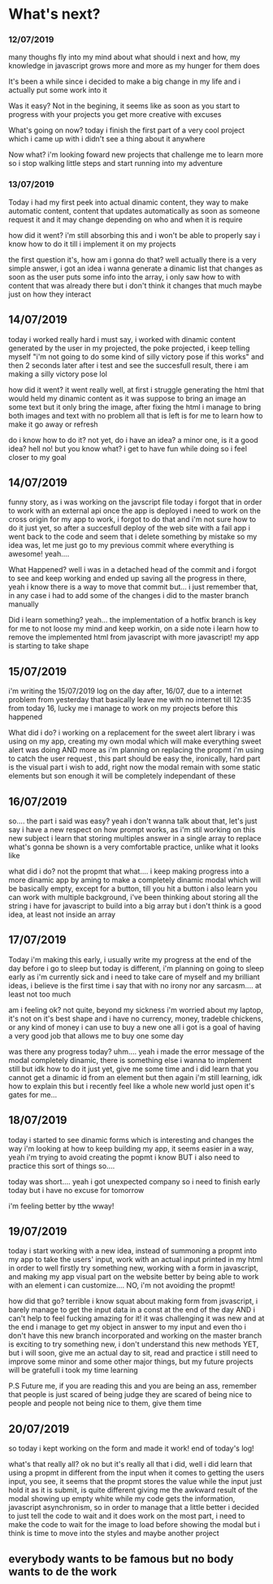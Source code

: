 # What's next? #
### 12/07/2019 ###
many thoughs fly into my mind about what should i next and how, my knowledge in javascript grows more and more as my hunger for them does

It's been a while since i decided to make a big change in my life and i actually put some work into it

Was it easy? 
Not in the begining, it seems like as soon as you start to progress with your projects you get more creative with excuses

What's going on now?
today i finish the first part of a very cool project which i came up with i didn't see a thing about it anywhere

Now what?
i'm looking foward new projects that challenge me to learn more so i stop walking little steps and start running into my adventure

### 13/07/2019 ###
Today i had my first peek into actual dinamic content, they way to make automatic content, content that updates automatically as soon as someone request it and it may change depending on who and when it is require

how did it went?
i'm still absorbing this and i won't be able to properly say i know how to do it till i implement it on my projects

the first question it's, how am i gonna do that?
well actually there is a very simple answer, i got an idea i wanna generate a dinamic list that changes as soon as the user puts some info into the array, i only saw how to with content that was already there but i don't think it changes that much maybe just on how they interact

## 14/07/2019 ##
today i worked really hard i must say, i worked with dinamic content generated by the user in my projected, the poke projected, i keep telling myself "i'm not going to do some kind of silly victory pose if this works" and then 2 seconds later after i test and see the succesfull result, there i am making a silly victory pose lol

how did it went?
it went really well, at first i struggle generating the html that would held my dinamic content as it was suppose to bring an image an some text but it only bring the image, after fixing the html i manage to bring both images and text with no problem all that is left is for me to learn how to make it go away or refresh

do i know how to do it? not yet, do i have an idea? a minor one, is it a good idea? hell no! but you know what? i get to have fun while doing so i feel closer to my goal

## 14/07/2019 ##
funny story, as i was working on the javscript file today i forgot that in order to work with an external api once the app is deployed i need to work on the cross origin for my app to work, i forgot to do that and i'm not sure how to do it just yet, so after a succesfull deploy of the web site with a fail app i went back to the code and seem that i delete something by mistake so my idea was, let me just go to my previous commit where everything is awesome! yeah....

What Happened?
well i was in a detached head of the commit and i forgot to see and keep working and ended up saving all the progress in there, yeah i know there is a way to move that commit but... i just remember that, in any case i had to add some of the changes i did to the master branch manually

Did i learn something?
yeah... the implementation of a hotfix branch is key for me to not loose my mind and keep workin, on a side note i learn how to remove the implemented html from javascript with more javascript! my app is starting to take shape

## 15/07/2019 ##
i'm writing the 15/07/2019 log on the day after, 16/07, due to a internet problem from yesterday that basically leave me with no internet till 12:35 from today 16, lucky me i manage to work on my projects before this happened

What did i do?
i working on a replacement for the sweet alert library i was using on my app, creating my own modal which will make everything sweet alert was doing AND more as i'm planning on replacing the propmt i'm using to catch the user request , this part should be easy the, ironically, hard part is the visual part i wish to add, right now the modal remain with some static elements but son enough it will be completely independant of these

## 16/07/2019 ##
so.... the part i said was easy? yeah i don't wanna talk about that, let's just say i have a new respect on how prompt works, as i'm stil working on this new subject i learn that storing multiples answer in a single array to replace what's gonna be shown is a very comfortable practice, unlike what it looks like

what did i do?
not the propmt that what.... i keep making progress into a more dinamic app by aming to make a completely dinamic modal which will be basically empty, except for a button, till you hit a button i also learn you can work with multiple background, i've been thinking about storing all the string i have for javascript to build into a big array but i don't think is a good idea, at least not inside an array

## 17/07/2019 ##
Today i'm making this early, i usually write my progress at the end of the day before i go to sleep but today is different, i'm planning on going to sleep early as i'm currently sick and i need to take care of myself and my brilliant ideas, i believe is the first time i say that with no irony nor any sarcasm.... at least not too much

am i feeling ok?
not quite, beyond my sickness i'm worried about my laptop, it's not on it's best shape and i have no currency, money, tradeble chickens, or any kind of money i can use to buy a new one all i got is a goal of having a very good job that allows me to buy one some day

was there any progress today?
uhm.... yeah i made the error message of the modal completely dinamic, there is something else i wanna to implement still but idk how to do it just yet, give me some time and i did learn that you cannot get a dinamic id from an element but then again i'm still learning, idk how to explain this but i recently feel like a whole new world just open it's gates for me...

## 18/07/2019 ##
today i started to see dinamic forms which is interesting and changes the way i'm looking at how to keep building my app, it seems easier in a way, yeah i'm trying to avoid creating the popmt i know BUT i also need to practice this sort of things so....

today was short....
yeah i got unexpected company so i need to finish early today but i have no excuse for tomorrow

i'm feeling better by tthe wway!

## 19/07/2019 ##
today i start working with a new idea, instead of summoning a propmt into my app to take the users' input, work with an actual input printed in my html in order to well firstly try something new, working with a form in javascript, and making my app visual part on the website better by being able to work with an element i can customize.... NO, i'm not avoiding the propmt!

how did that go?
terrible i know squat about making form from jsvascript, i barely manage to get the input data in a const at the end of the day AND i can't help to feel fucking amazing for it! it was challenging it was new and at the end i manage to get my object in answer to my input and even tho i don't have this new branch incorporated and working on the master branch is exciting to try something new, i don't understand this new methods YET, but i will soon, give me an actual day to sit, read and practice i still need to improve some minor and some other major things, but my future projects will be gratefull i took my time learning

P.S Future me, if you are reading this and you are being an ass, remember that people is just scared of being judge they are scared of being nice to people and people not being nice to them, give them time

## 20/07/2019 ##
so today i kept working on the form and made it work! end of today's log!

what's that really all?
ok no but it's really all that i did, well i did learn that using a propmt in different from the input when it comes to getting the users input, you see, it seems that the propmt stores the value while the input just hold it as it is submit, is quite different giving me the awkward result of the modal showing up empty white while my code gets the information, javascript asynchronism, so in order to manage that a little better i decided to just tell the code to wait and it does work on the most part, i need to make the code to wait for the image to load before showing the modal but i think is time to move into the styles and maybe another project

## everybody wants to be famous but no body wants to de the work ##
